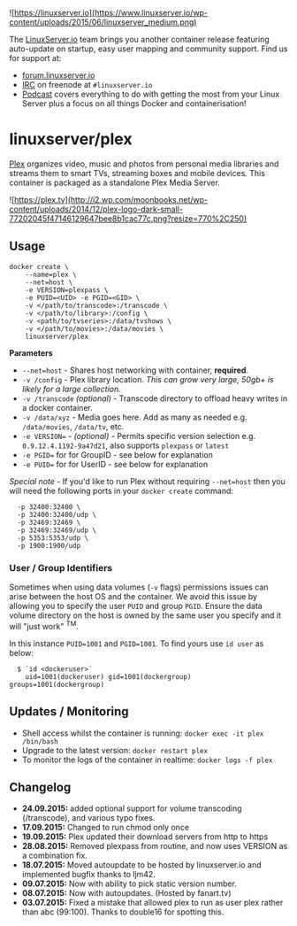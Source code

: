 ![https://linuxserver.io](https://www.linuxserver.io/wp-content/uploads/2015/06/linuxserver_medium.png)

The [LinuxServer.io](https://linuxserver.io) team brings you another container release featuring auto-update on startup, easy user mapping and community support. Find us for support at:
* [forum.linuxserver.io](https://forum.linuxserver.io)
* [IRC](https://www.linuxserver.io/index.php/irc/) on freenode at `#linuxserver.io`
* [Podcast](https://www.linuxserver.io/index.php/category/podcast/) covers everything to do with getting the most from your Linux Server plus a focus on all things Docker and containerisation!

# linuxserver/plex

[Plex](https://plex.tv/) organizes video, music and photos from personal media libraries and streams them to smart TVs, streaming boxes and mobile devices. This container is packaged as a standalone Plex Media Server.

![https://plex.tv](http://i2.wp.com/moonbooks.net/wp-content/uploads/2014/12/plex-logo-dark-small-77202045f47146129647bee8b1cac77c.png?resize=770%2C250)

## Usage

```
docker create \
	--name=plex \
	--net=host \
	-e VERSION=plexpass \
	-e PUID=<UID> -e PGID=<GID> \
	-v </path/to/transcode>:/transcode \
	-v </path/to/library>:/config \
	-v <path/to/tvseries>:/data/tvshows \
	-v </path/to/movies>:/data/movies \
	linuxserver/plex
```

**Parameters**

* `--net=host` - Shares host networking with container, **required**.
* `-v /config` - Plex library location. *This can grow very large, 50gb+ is likely for a large collection.*
* `-v /transcode` *(optional)* - Transcode directory to offload heavy writes in a docker container.
* `-v /data/xyz` - Media goes here. Add as many as needed e.g. `/data/movies`, `/data/tv`, etc.
* `-e VERSION=` - *(optional)* - Permits specific version selection e.g. `0.9.12.4.1192-9a47d21`, also supports `plexpass` or `latest`
* `-e PGID=` for for GroupID - see below for explanation
* `-e PUID=` for for UserID - see below for explanation

*Special note* - If you'd like to run Plex without requiring `--net=host` then you will need the following ports in your `docker create` command:

```
  -p 32400:32400 \
  -p 32400:32400/udp \
  -p 32469:32469 \
  -p 32469:32469/udp \
  -p 5353:5353/udp \
  -p 1900:1900/udp
```

### User / Group Identifiers

Sometimes when using data volumes (`-v` flags) permissions issues can arise between the host OS and the container. We avoid this issue by allowing you to specify the user `PUID` and group `PGID`. Ensure the data volume directory on the host is owned by the same user you specify and it will "just work" <sup>TM</sup>.

In this instance `PUID=1001` and `PGID=1001`. To find yours use `id user` as below:

```
  $ `id <dockeruser>`
    uid=1001(dockeruser) gid=1001(dockergroup) groups=1001(dockergroup)
```

## Updates / Monitoring

* Shell access whilst the container is running: `docker exec -it plex /bin/bash`
* Upgrade to the latest version: `docker restart plex`
* To monitor the logs of the container in realtime: `docker logs -f plex`

## Changelog

+ **24.09.2015:** added optional support for volume transcoding (/transcode), and various typo fixes.
+ **17.09.2015:** Changed to run chmod only once
+ **19.09.2015:** Plex updated their download servers from http to https
+ **28.08.2015:** Removed plexpass from routine, and now uses VERSION as a combination fix.
+ **18.07.2015:** Moved autoupdate to be hosted by linuxserver.io and implemented bugfix thanks to ljm42.
+ **09.07.2015:** Now with ability to pick static version number.
+ **08.07.2015:** Now with autoupdates. (Hosted by fanart.tv)
+ **03.07.2015:** Fixed a mistake that allowed plex to run as user plex rather than abc (99:100). Thanks to double16 for spotting this.
